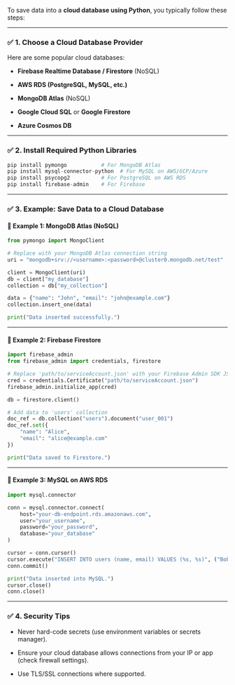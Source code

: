 To save data into a **cloud database using Python**, you typically follow these steps:

---

### ✅ 1. **Choose a Cloud Database Provider**

Here are some popular cloud databases:

- **Firebase Realtime Database / Firestore** (NoSQL)
    
- **AWS RDS (PostgreSQL, MySQL, etc.)**
    
- **MongoDB Atlas** (NoSQL)
    
- **Google Cloud SQL** or **Google Firestore**
    
- **Azure Cosmos DB**
    

---

### ✅ 2. **Install Required Python Libraries**

```python
pip install pymongo           # For MongoDB Atlas
pip install mysql-connector-python  # For MySQL on AWS/GCP/Azure
pip install psycopg2          # For PostgreSQL on AWS RDS
pip install firebase-admin    # For Firebase
```

---

### ✅ 3. **Example: Save Data to a Cloud Database**

#### 🔸 Example 1: MongoDB Atlas (NoSQL)

```python
from pymongo import MongoClient

# Replace with your MongoDB Atlas connection string
uri = "mongodb+srv://<username>:<password>@cluster0.mongodb.net/test"

client = MongoClient(uri)
db = client["my_database"]
collection = db["my_collection"]

data = {"name": "John", "email": "john@example.com"}
collection.insert_one(data)

print("Data inserted successfully.")

```

---

#### 🔸 Example 2: Firebase Firestore

```python
import firebase_admin
from firebase_admin import credentials, firestore

# Replace 'path/to/serviceAccount.json' with your Firebase Admin SDK JSON key
cred = credentials.Certificate("path/to/serviceAccount.json")
firebase_admin.initialize_app(cred)

db = firestore.client()

# Add data to 'users' collection
doc_ref = db.collection("users").document("user_001")
doc_ref.set({
    "name": "Alice",
    "email": "alice@example.com"
})

print("Data saved to Firestore.")

```

---

#### 🔸 Example 3: MySQL on AWS RDS

```python
import mysql.connector

conn = mysql.connector.connect(
    host="your-db-endpoint.rds.amazonaws.com",
    user="your_username",
    password="your_password",
    database="your_database"
)

cursor = conn.cursor()
cursor.execute("INSERT INTO users (name, email) VALUES (%s, %s)", ("Bob", "bob@example.com"))
conn.commit()

print("Data inserted into MySQL.")
cursor.close()
conn.close()

```

---

### ✅ 4. **Security Tips**

- Never hard-code secrets (use environment variables or secrets manager).
    
- Ensure your cloud database allows connections from your IP or app (check firewall settings).
    
- Use TLS/SSL connections where supported.

